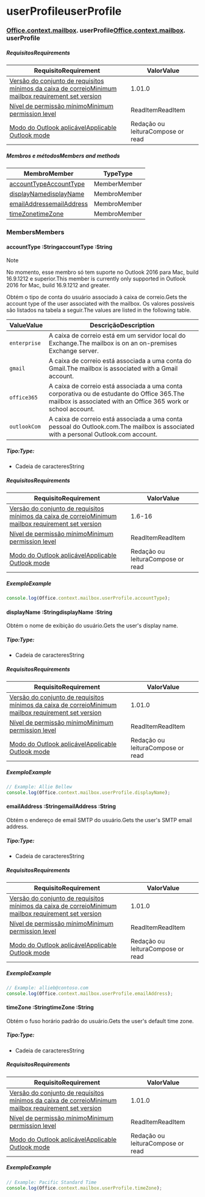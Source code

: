 
# <a name="userprofile"></a><span data-ttu-id="89a34-101">userProfile</span><span class="sxs-lookup"><span data-stu-id="89a34-101">userProfile</span></span>

### <span data-ttu-id="89a34-p101">[Office](Office.md)[.context](Office.context.md)[.mailbox](Office.context.mailbox.md). userProfile</span><span class="sxs-lookup"><span data-stu-id="89a34-p101">[Office](Office.md)[.context](Office.context.md)[.mailbox](Office.context.mailbox.md). userProfile</span></span>

##### <a name="requirements"></a><span data-ttu-id="89a34-104">Requisitos</span><span class="sxs-lookup"><span data-stu-id="89a34-104">Requirements</span></span>

|<span data-ttu-id="89a34-105">Requisito</span><span class="sxs-lookup"><span data-stu-id="89a34-105">Requirement</span></span>| <span data-ttu-id="89a34-106">Valor</span><span class="sxs-lookup"><span data-stu-id="89a34-106">Value</span></span>|
|---|---|
|[<span data-ttu-id="89a34-107">Versão do conjunto de requisitos mínimos da caixa de correio</span><span class="sxs-lookup"><span data-stu-id="89a34-107">Minimum mailbox requirement set version</span></span>](/office/dev/add-ins/reference/requirement-sets/outlook-api-requirement-sets)| <span data-ttu-id="89a34-108">1.0</span><span class="sxs-lookup"><span data-stu-id="89a34-108">1.0</span></span>|
|[<span data-ttu-id="89a34-109">Nível de permissão mínimo</span><span class="sxs-lookup"><span data-stu-id="89a34-109">Minimum permission level</span></span>](https://docs.microsoft.com/outlook/add-ins/understanding-outlook-add-in-permissions)| <span data-ttu-id="89a34-110">ReadItem</span><span class="sxs-lookup"><span data-stu-id="89a34-110">ReadItem</span></span>|
|[<span data-ttu-id="89a34-111">Modo do Outlook aplicável</span><span class="sxs-lookup"><span data-stu-id="89a34-111">Applicable Outlook mode</span></span>](https://docs.microsoft.com/outlook/add-ins/#extension-points)| <span data-ttu-id="89a34-112">Redação ou leitura</span><span class="sxs-lookup"><span data-stu-id="89a34-112">Compose or read</span></span>|

##### <a name="members-and-methods"></a><span data-ttu-id="89a34-113">Membros e métodos</span><span class="sxs-lookup"><span data-stu-id="89a34-113">Members and methods</span></span>

| <span data-ttu-id="89a34-114">Membro</span><span class="sxs-lookup"><span data-stu-id="89a34-114">Member</span></span> | <span data-ttu-id="89a34-115">Type</span><span class="sxs-lookup"><span data-stu-id="89a34-115">Type</span></span> |
|--------|------|
| [<span data-ttu-id="89a34-116">accountType</span><span class="sxs-lookup"><span data-stu-id="89a34-116">AccountType</span></span>](#accounttype-string) | <span data-ttu-id="89a34-117">Member</span><span class="sxs-lookup"><span data-stu-id="89a34-117">Member</span></span> |
| [<span data-ttu-id="89a34-118">displayName</span><span class="sxs-lookup"><span data-stu-id="89a34-118">displayName</span></span>](#displayname-string) | <span data-ttu-id="89a34-119">Membro</span><span class="sxs-lookup"><span data-stu-id="89a34-119">Member</span></span> |
| [<span data-ttu-id="89a34-120">emailAddress</span><span class="sxs-lookup"><span data-stu-id="89a34-120">emailAddress</span></span>](#emailaddress-string) | <span data-ttu-id="89a34-121">Membro</span><span class="sxs-lookup"><span data-stu-id="89a34-121">Member</span></span> |
| [<span data-ttu-id="89a34-122">timeZone</span><span class="sxs-lookup"><span data-stu-id="89a34-122">timeZone</span></span>](#timezone-string) | <span data-ttu-id="89a34-123">Membro</span><span class="sxs-lookup"><span data-stu-id="89a34-123">Member</span></span> |

### <a name="members"></a><span data-ttu-id="89a34-124">Members</span><span class="sxs-lookup"><span data-stu-id="89a34-124">Members</span></span>

####  <a name="accounttype-string"></a><span data-ttu-id="89a34-125">accountType :String</span><span class="sxs-lookup"><span data-stu-id="89a34-125">accountType :String</span></span>

> [!NOTE]
> <span data-ttu-id="89a34-126">No momento, esse membro só tem suporte no Outlook 2016 para Mac, build 16.9.1212 e superior.</span><span class="sxs-lookup"><span data-stu-id="89a34-126">This member is currently only supported in Outlook 2016 for Mac, build 16.9.1212 and greater.</span></span>

<span data-ttu-id="89a34-127">Obtém o tipo de conta do usuário associado à caixa de correio.</span><span class="sxs-lookup"><span data-stu-id="89a34-127">Gets the account type of the user associated with the mailbox.</span></span> <span data-ttu-id="89a34-128">Os valores possíveis são listados na tabela a seguir.</span><span class="sxs-lookup"><span data-stu-id="89a34-128">The values are listed in the following table.</span></span>

| <span data-ttu-id="89a34-129">Value</span><span class="sxs-lookup"><span data-stu-id="89a34-129">Value</span></span> | <span data-ttu-id="89a34-130">Descrição</span><span class="sxs-lookup"><span data-stu-id="89a34-130">Description</span></span> |
|-------|-------------|
| `enterprise` | <span data-ttu-id="89a34-131">A caixa de correio está em um servidor local do Exchange.</span><span class="sxs-lookup"><span data-stu-id="89a34-131">The mailbox is on an on-premises Exchange server.</span></span> |
| `gmail` | <span data-ttu-id="89a34-132">A caixa de correio está associada a uma conta do Gmail.</span><span class="sxs-lookup"><span data-stu-id="89a34-132">The mailbox is associated with a Gmail account.</span></span> |
| `office365` | <span data-ttu-id="89a34-133">A caixa de correio está associada a uma conta corporativa ou de estudante do Office 365.</span><span class="sxs-lookup"><span data-stu-id="89a34-133">The mailbox is associated with an Office 365 work or school account.</span></span> |
| `outlookCom` | <span data-ttu-id="89a34-134">A caixa de correio está associada a uma conta pessoal do Outlook.com.</span><span class="sxs-lookup"><span data-stu-id="89a34-134">The mailbox is associated with a personal Outlook.com account.</span></span> |

##### <a name="type"></a><span data-ttu-id="89a34-135">Tipo:</span><span class="sxs-lookup"><span data-stu-id="89a34-135">Type:</span></span>

*   <span data-ttu-id="89a34-136">Cadeia de caracteres</span><span class="sxs-lookup"><span data-stu-id="89a34-136">String</span></span>

##### <a name="requirements"></a><span data-ttu-id="89a34-137">Requisitos</span><span class="sxs-lookup"><span data-stu-id="89a34-137">Requirements</span></span>

|<span data-ttu-id="89a34-138">Requisito</span><span class="sxs-lookup"><span data-stu-id="89a34-138">Requirement</span></span>| <span data-ttu-id="89a34-139">Valor</span><span class="sxs-lookup"><span data-stu-id="89a34-139">Value</span></span>|
|---|---|
|[<span data-ttu-id="89a34-140">Versão do conjunto de requisitos mínimos da caixa de correio</span><span class="sxs-lookup"><span data-stu-id="89a34-140">Minimum mailbox requirement set version</span></span>](/office/dev/add-ins/reference/requirement-sets/outlook-api-requirement-sets)| <span data-ttu-id="89a34-141">1.6</span><span class="sxs-lookup"><span data-stu-id="89a34-141">-16</span></span> |
|[<span data-ttu-id="89a34-142">Nível de permissão mínimo</span><span class="sxs-lookup"><span data-stu-id="89a34-142">Minimum permission level</span></span>](https://docs.microsoft.com/outlook/add-ins/understanding-outlook-add-in-permissions)| <span data-ttu-id="89a34-143">ReadItem</span><span class="sxs-lookup"><span data-stu-id="89a34-143">ReadItem</span></span>|
|[<span data-ttu-id="89a34-144">Modo do Outlook aplicável</span><span class="sxs-lookup"><span data-stu-id="89a34-144">Applicable Outlook mode</span></span>](https://docs.microsoft.com/outlook/add-ins/#extension-points)| <span data-ttu-id="89a34-145">Redação ou leitura</span><span class="sxs-lookup"><span data-stu-id="89a34-145">Compose or read</span></span>|

##### <a name="example"></a><span data-ttu-id="89a34-146">Exemplo</span><span class="sxs-lookup"><span data-stu-id="89a34-146">Example</span></span>

```js
console.log(Office.context.mailbox.userProfile.accountType);
```

####  <a name="displayname-string"></a><span data-ttu-id="89a34-147">displayName :String</span><span class="sxs-lookup"><span data-stu-id="89a34-147">displayName :String</span></span>

<span data-ttu-id="89a34-148">Obtém o nome de exibição do usuário.</span><span class="sxs-lookup"><span data-stu-id="89a34-148">Gets the user's display name.</span></span>

##### <a name="type"></a><span data-ttu-id="89a34-149">Tipo:</span><span class="sxs-lookup"><span data-stu-id="89a34-149">Type:</span></span>

*   <span data-ttu-id="89a34-150">Cadeia de caracteres</span><span class="sxs-lookup"><span data-stu-id="89a34-150">String</span></span>

##### <a name="requirements"></a><span data-ttu-id="89a34-151">Requisitos</span><span class="sxs-lookup"><span data-stu-id="89a34-151">Requirements</span></span>

|<span data-ttu-id="89a34-152">Requisito</span><span class="sxs-lookup"><span data-stu-id="89a34-152">Requirement</span></span>| <span data-ttu-id="89a34-153">Valor</span><span class="sxs-lookup"><span data-stu-id="89a34-153">Value</span></span>|
|---|---|
|[<span data-ttu-id="89a34-154">Versão do conjunto de requisitos mínimos da caixa de correio</span><span class="sxs-lookup"><span data-stu-id="89a34-154">Minimum mailbox requirement set version</span></span>](/office/dev/add-ins/reference/requirement-sets/outlook-api-requirement-sets)| <span data-ttu-id="89a34-155">1.0</span><span class="sxs-lookup"><span data-stu-id="89a34-155">1.0</span></span>|
|[<span data-ttu-id="89a34-156">Nível de permissão mínimo</span><span class="sxs-lookup"><span data-stu-id="89a34-156">Minimum permission level</span></span>](https://docs.microsoft.com/outlook/add-ins/understanding-outlook-add-in-permissions)| <span data-ttu-id="89a34-157">ReadItem</span><span class="sxs-lookup"><span data-stu-id="89a34-157">ReadItem</span></span>|
|[<span data-ttu-id="89a34-158">Modo do Outlook aplicável</span><span class="sxs-lookup"><span data-stu-id="89a34-158">Applicable Outlook mode</span></span>](https://docs.microsoft.com/outlook/add-ins/#extension-points)| <span data-ttu-id="89a34-159">Redação ou leitura</span><span class="sxs-lookup"><span data-stu-id="89a34-159">Compose or read</span></span>|

##### <a name="example"></a><span data-ttu-id="89a34-160">Exemplo</span><span class="sxs-lookup"><span data-stu-id="89a34-160">Example</span></span>

```js
// Example: Allie Bellew
console.log(Office.context.mailbox.userProfile.displayName);
```

####  <a name="emailaddress-string"></a><span data-ttu-id="89a34-161">emailAddress :String</span><span class="sxs-lookup"><span data-stu-id="89a34-161">emailAddress :String</span></span>

<span data-ttu-id="89a34-162">Obtém o endereço de email SMTP do usuário.</span><span class="sxs-lookup"><span data-stu-id="89a34-162">Gets the user's SMTP email address.</span></span>

##### <a name="type"></a><span data-ttu-id="89a34-163">Tipo:</span><span class="sxs-lookup"><span data-stu-id="89a34-163">Type:</span></span>

*   <span data-ttu-id="89a34-164">Cadeia de caracteres</span><span class="sxs-lookup"><span data-stu-id="89a34-164">String</span></span>

##### <a name="requirements"></a><span data-ttu-id="89a34-165">Requisitos</span><span class="sxs-lookup"><span data-stu-id="89a34-165">Requirements</span></span>

|<span data-ttu-id="89a34-166">Requisito</span><span class="sxs-lookup"><span data-stu-id="89a34-166">Requirement</span></span>| <span data-ttu-id="89a34-167">Valor</span><span class="sxs-lookup"><span data-stu-id="89a34-167">Value</span></span>|
|---|---|
|[<span data-ttu-id="89a34-168">Versão do conjunto de requisitos mínimos da caixa de correio</span><span class="sxs-lookup"><span data-stu-id="89a34-168">Minimum mailbox requirement set version</span></span>](/office/dev/add-ins/reference/requirement-sets/outlook-api-requirement-sets)| <span data-ttu-id="89a34-169">1.0</span><span class="sxs-lookup"><span data-stu-id="89a34-169">1.0</span></span>|
|[<span data-ttu-id="89a34-170">Nível de permissão mínimo</span><span class="sxs-lookup"><span data-stu-id="89a34-170">Minimum permission level</span></span>](https://docs.microsoft.com/outlook/add-ins/understanding-outlook-add-in-permissions)| <span data-ttu-id="89a34-171">ReadItem</span><span class="sxs-lookup"><span data-stu-id="89a34-171">ReadItem</span></span>|
|[<span data-ttu-id="89a34-172">Modo do Outlook aplicável</span><span class="sxs-lookup"><span data-stu-id="89a34-172">Applicable Outlook mode</span></span>](https://docs.microsoft.com/outlook/add-ins/#extension-points)| <span data-ttu-id="89a34-173">Redação ou leitura</span><span class="sxs-lookup"><span data-stu-id="89a34-173">Compose or read</span></span>|

##### <a name="example"></a><span data-ttu-id="89a34-174">Exemplo</span><span class="sxs-lookup"><span data-stu-id="89a34-174">Example</span></span>

```js
// Example: allieb@contoso.com
console.log(Office.context.mailbox.userProfile.emailAddress);
```

####  <a name="timezone-string"></a><span data-ttu-id="89a34-175">timeZone :String</span><span class="sxs-lookup"><span data-stu-id="89a34-175">timeZone :String</span></span>

<span data-ttu-id="89a34-176">Obtém o fuso horário padrão do usuário.</span><span class="sxs-lookup"><span data-stu-id="89a34-176">Gets the user's default time zone.</span></span>

##### <a name="type"></a><span data-ttu-id="89a34-177">Tipo:</span><span class="sxs-lookup"><span data-stu-id="89a34-177">Type:</span></span>

*   <span data-ttu-id="89a34-178">Cadeia de caracteres</span><span class="sxs-lookup"><span data-stu-id="89a34-178">String</span></span>

##### <a name="requirements"></a><span data-ttu-id="89a34-179">Requisitos</span><span class="sxs-lookup"><span data-stu-id="89a34-179">Requirements</span></span>

|<span data-ttu-id="89a34-180">Requisito</span><span class="sxs-lookup"><span data-stu-id="89a34-180">Requirement</span></span>| <span data-ttu-id="89a34-181">Valor</span><span class="sxs-lookup"><span data-stu-id="89a34-181">Value</span></span>|
|---|---|
|[<span data-ttu-id="89a34-182">Versão do conjunto de requisitos mínimos da caixa de correio</span><span class="sxs-lookup"><span data-stu-id="89a34-182">Minimum mailbox requirement set version</span></span>](/office/dev/add-ins/reference/requirement-sets/outlook-api-requirement-sets)| <span data-ttu-id="89a34-183">1.0</span><span class="sxs-lookup"><span data-stu-id="89a34-183">1.0</span></span>|
|[<span data-ttu-id="89a34-184">Nível de permissão mínimo</span><span class="sxs-lookup"><span data-stu-id="89a34-184">Minimum permission level</span></span>](https://docs.microsoft.com/outlook/add-ins/understanding-outlook-add-in-permissions)| <span data-ttu-id="89a34-185">ReadItem</span><span class="sxs-lookup"><span data-stu-id="89a34-185">ReadItem</span></span>|
|[<span data-ttu-id="89a34-186">Modo do Outlook aplicável</span><span class="sxs-lookup"><span data-stu-id="89a34-186">Applicable Outlook mode</span></span>](https://docs.microsoft.com/outlook/add-ins/#extension-points)| <span data-ttu-id="89a34-187">Redação ou leitura</span><span class="sxs-lookup"><span data-stu-id="89a34-187">Compose or read</span></span>|

##### <a name="example"></a><span data-ttu-id="89a34-188">Exemplo</span><span class="sxs-lookup"><span data-stu-id="89a34-188">Example</span></span>

```js
// Example: Pacific Standard Time
console.log(Office.context.mailbox.userProfile.timeZone);
```
